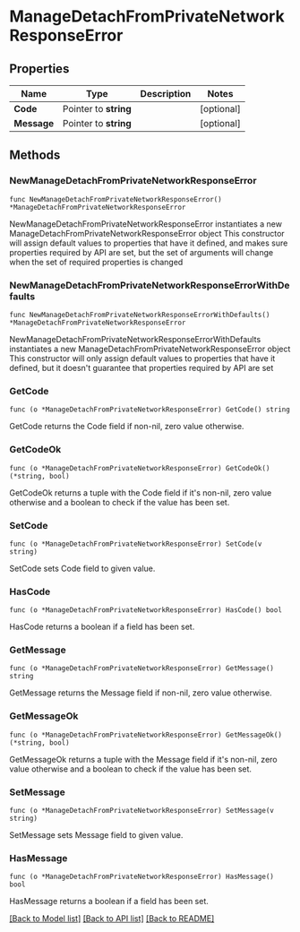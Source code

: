 # ManageDetachFromPrivateNetworkResponseError

## Properties

Name | Type | Description | Notes
------------ | ------------- | ------------- | -------------
**Code** | Pointer to **string** |  | [optional] 
**Message** | Pointer to **string** |  | [optional] 

## Methods

### NewManageDetachFromPrivateNetworkResponseError

`func NewManageDetachFromPrivateNetworkResponseError() *ManageDetachFromPrivateNetworkResponseError`

NewManageDetachFromPrivateNetworkResponseError instantiates a new ManageDetachFromPrivateNetworkResponseError object
This constructor will assign default values to properties that have it defined,
and makes sure properties required by API are set, but the set of arguments
will change when the set of required properties is changed

### NewManageDetachFromPrivateNetworkResponseErrorWithDefaults

`func NewManageDetachFromPrivateNetworkResponseErrorWithDefaults() *ManageDetachFromPrivateNetworkResponseError`

NewManageDetachFromPrivateNetworkResponseErrorWithDefaults instantiates a new ManageDetachFromPrivateNetworkResponseError object
This constructor will only assign default values to properties that have it defined,
but it doesn't guarantee that properties required by API are set

### GetCode

`func (o *ManageDetachFromPrivateNetworkResponseError) GetCode() string`

GetCode returns the Code field if non-nil, zero value otherwise.

### GetCodeOk

`func (o *ManageDetachFromPrivateNetworkResponseError) GetCodeOk() (*string, bool)`

GetCodeOk returns a tuple with the Code field if it's non-nil, zero value otherwise
and a boolean to check if the value has been set.

### SetCode

`func (o *ManageDetachFromPrivateNetworkResponseError) SetCode(v string)`

SetCode sets Code field to given value.

### HasCode

`func (o *ManageDetachFromPrivateNetworkResponseError) HasCode() bool`

HasCode returns a boolean if a field has been set.

### GetMessage

`func (o *ManageDetachFromPrivateNetworkResponseError) GetMessage() string`

GetMessage returns the Message field if non-nil, zero value otherwise.

### GetMessageOk

`func (o *ManageDetachFromPrivateNetworkResponseError) GetMessageOk() (*string, bool)`

GetMessageOk returns a tuple with the Message field if it's non-nil, zero value otherwise
and a boolean to check if the value has been set.

### SetMessage

`func (o *ManageDetachFromPrivateNetworkResponseError) SetMessage(v string)`

SetMessage sets Message field to given value.

### HasMessage

`func (o *ManageDetachFromPrivateNetworkResponseError) HasMessage() bool`

HasMessage returns a boolean if a field has been set.


[[Back to Model list]](../README.md#documentation-for-models) [[Back to API list]](../README.md#documentation-for-api-endpoints) [[Back to README]](../README.md)


